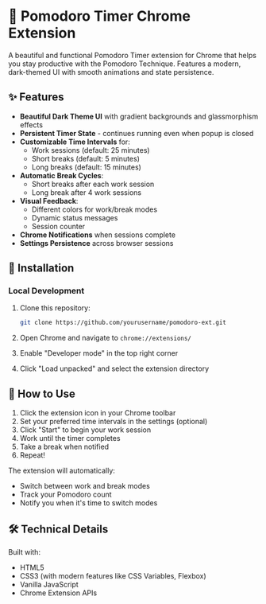 # 🍅 Pomodoro Timer Chrome Extension

A beautiful and functional Pomodoro Timer extension for Chrome that helps you stay productive with the Pomodoro Technique. Features a modern, dark-themed UI with smooth animations and state persistence.

## ✨ Features

- **Beautiful Dark Theme UI** with gradient backgrounds and glassmorphism effects
- **Persistent Timer State** - continues running even when popup is closed
- **Customizable Time Intervals** for:
  - Work sessions (default: 25 minutes)
  - Short breaks (default: 5 minutes)
  - Long breaks (default: 15 minutes)
- **Automatic Break Cycles**:
  - Short breaks after each work session
  - Long break after 4 work sessions
- **Visual Feedback**:
  - Different colors for work/break modes
  - Dynamic status messages
  - Session counter
- **Chrome Notifications** when sessions complete
- **Settings Persistence** across browser sessions

## 🚀 Installation

### Local Development
1. Clone this repository:
   ```bash
   git clone https://github.com/yourusername/pomodoro-ext.git
   ```

2. Open Chrome and navigate to `chrome://extensions/`

3. Enable "Developer mode" in the top right corner

4. Click "Load unpacked" and select the extension directory

## 🎯 How to Use

1. Click the extension icon in your Chrome toolbar
2. Set your preferred time intervals in the settings (optional)
3. Click "Start" to begin your work session
4. Work until the timer completes
5. Take a break when notified
6. Repeat!

The extension will automatically:
- Switch between work and break modes
- Track your Pomodoro count
- Notify you when it's time to switch modes

## 🛠️ Technical Details

Built with:
- HTML5
- CSS3 (with modern features like CSS Variables, Flexbox)
- Vanilla JavaScript
- Chrome Extension APIs

